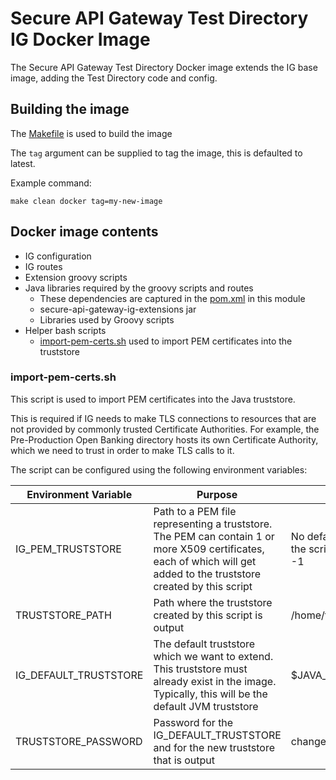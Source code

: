 # Secure API Gateway Test Directory IG Docker Image
The Secure API Gateway Test Directory Docker image extends the IG base image, adding the Test Directory code and config.

## Building the image
The [Makefile](../Makefile) is used to build the image

The `tag` argument can be supplied to tag the image, this is defaulted to latest.

Example command:
```
make clean docker tag=my-new-image
```

## Docker image contents
- IG configuration
- IG routes
- Extension groovy scripts
- Java libraries required by the groovy scripts and routes
  - These dependencies are captured in the [pom.xml](./pom.xml) in this module
  - secure-api-gateway-ig-extensions jar
  - Libraries used by Groovy scripts
- Helper bash scripts
    - [import-pem-certs.sh](7.3.0/ig/bin/import-pem-certs.sh) used to import PEM certificates into the truststore

### import-pem-certs.sh

This script is used to import PEM certificates into the Java truststore.

This is required if IG needs to make TLS connections to resources that are not provided by commonly trusted Certificate
Authorities. For example, the Pre-Production Open Banking directory hosts its own Certificate Authority, which we need
to trust in order to make TLS calls to it.

The script can be configured using the following environment variables:

| Environment Variable  | Purpose                                                                                                                                                              | Default                                                                 |
|-----------------------|----------------------------------------------------------------------------------------------------------------------------------------------------------------------|-------------------------------------------------------------------------|
| IG_PEM_TRUSTSTORE     | Path to a PEM file representing a truststore. The PEM can contain 1 or more X509 certificates, each of which will get added to the truststore created by this script | No default, if not supplied then the script exits with an error code -1 |
| TRUSTSTORE_PATH       | Path where the truststore created by this script is output                                                                                                           | /home/forgerock/igtruststore                                            |
| IG_DEFAULT_TRUSTSTORE | The default truststore which we want to extend. This truststore must already exist in the image. Typically, this will be the default JVM truststore                  | $JAVA_HOME/lib/security/cacerts                                         |
| TRUSTSTORE_PASSWORD   | Password for the IG_DEFAULT_TRUSTSTORE and for the new truststore that is output                                                                                     | changeit                                                                |
